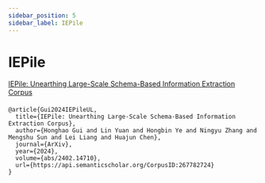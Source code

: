 ```yaml
---
sidebar_position: 5
sidebar_label: IEPile
---
```


# IEPile

<a href="https://arxiv.org/abs/2402.14710" target="_blank">IEPile: Unearthing Large-Scale Schema-Based Information Extraction Corpus</a>

#### 
```
@article{Gui2024IEPileUL,
  title={IEPile: Unearthing Large-Scale Schema-Based Information Extraction Corpus},
  author={Honghao Gui and Lin Yuan and Hongbin Ye and Ningyu Zhang and Mengshu Sun and Lei Liang and Huajun Chen},
  journal={ArXiv},
  year={2024},
  volume={abs/2402.14710},
  url={https://api.semanticscholar.org/CorpusID:267782724}
}
```